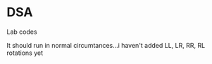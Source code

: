 # DSA
Lab codes

It should run in normal circumtances...i haven't added LL, LR, RR, RL rotations yet
